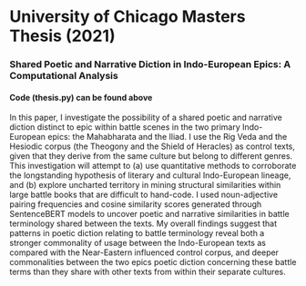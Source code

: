 # University of Chicago Masters Thesis (2021)

### Shared Poetic and Narrative Diction in Indo-European Epics: A Computational Analysis

#### Code (thesis.py) can be found above

In this paper, I investigate the possibility of a shared poetic and narrative diction distinct
to epic within battle scenes in the two primary Indo-European epics: the Mahabharata and the
Iliad. I use the Rig Veda and the Hesiodic corpus (the Theogony and the Shield of Heracles) as
control texts, given that they derive from the same culture but belong to different genres. This
investigation will attempt to (a) use quantitative methods to corroborate the longstanding
hypothesis of literary and cultural Indo-European lineage, and (b) explore uncharted territory in
mining structural similarities within large battle books that are difficult to hand-code. I used
noun-adjective pairing frequencies and cosine similarity scores generated through
SentenceBERT models to uncover poetic and narrative similarities in battle terminology shared
between the texts. My overall findings suggest that patterns in poetic diction relating to battle
terminology reveal both a stronger commonality of usage between the Indo-European texts as
compared with the Near-Eastern influenced control corpus, and deeper commonalities between
the two epics poetic diction concerning these battle terms than they share with other texts from
within their separate cultures.
